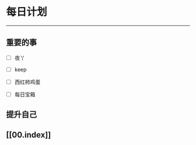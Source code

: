 
# 每日计划
---
## 重要的事

- [ ]  夜丫
- [ ]  keep
- [ ]  西红柿鸡蛋
- [ ]  每日宝箱



## 提升自己

  



## [[00.index]]










